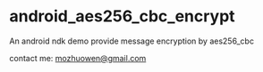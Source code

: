 # android_aes256_cbc_encrypt
An android ndk demo provide message encryption by aes256_cbc

contact me: mozhuowen@gmail.com
